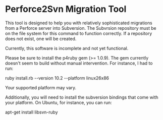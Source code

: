 # Perforce2Svn Migration Tool
This tool is designed to help you with relatively sophisticated migrations from a Perforce server into Subversion.  The Subvrsion repository must be on the file system for this command to function correctly.  If a repository does not exist, one will be created.

Currently, this software is incomplete and not yet functional.


Please be sure to install the p4ruby gem (>= 1.0.9).
The gem currently doesn't seem to build without
manual intervention. For instance, I had to run:

  ruby install.rb --version 10.2 --platform linux26x86

Your supported platform may vary.

Additionally, you will need to install the subversion
bindings that come with your platform. On Ubuntu, for
instance, you can run:

  apt-get install libsvn-ruby
